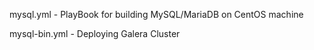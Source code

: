 
mysql.yml     -  PlayBook for building MySQL/MariaDB on CentOS machine


mysql-bin.yml -  Deploying Galera Cluster

